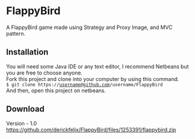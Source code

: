 # FlappyBird
A FlappyBird game made using Strategy and Proxy Image, and MVC pattern.

## Installation
You will need some Java IDE or any text editor, I recommend Netbeans but you are free to choose anyone.<br>
Fork this project and clone into your computer by using this command. <br>
<code>$ git clone https://username@github.com/username/FlappyBird</code> <br>
And then, open this project on netbeans.

## Download
Version - 1.0
https://github.com/derickfelix/FlappyBird/files/1253391/flappybird.zip
